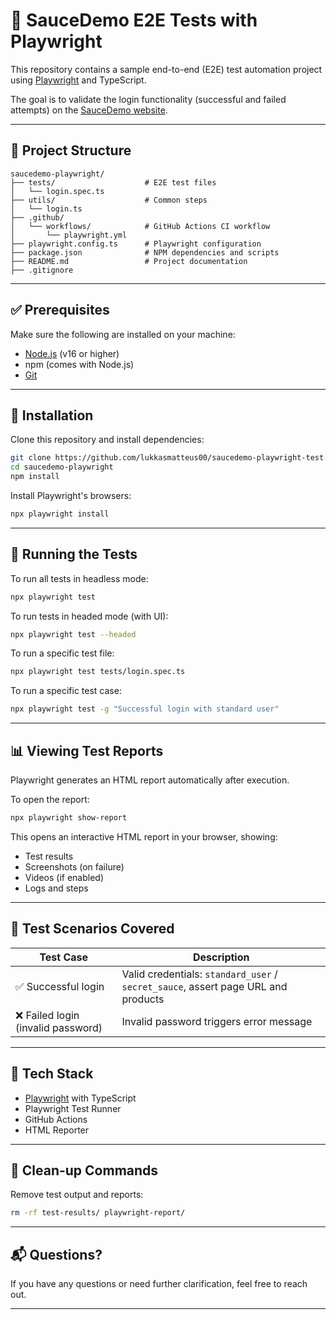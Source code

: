 # 🧪 SauceDemo E2E Tests with Playwright

This repository contains a sample end-to-end (E2E) test automation project using [Playwright](https://playwright.dev/) and TypeScript.  

The goal is to validate the login functionality (successful and failed attempts) on the [SauceDemo website](https://www.saucedemo.com/).

---

## 📁 Project Structure

```
saucedemo-playwright/
├── tests/                    # E2E test files
│   └── login.spec.ts
├── utils/                    # Common steps
│   └── login.ts
├── .github/
│   └── workflows/            # GitHub Actions CI workflow
│       └── playwright.yml
├── playwright.config.ts      # Playwright configuration
├── package.json              # NPM dependencies and scripts
├── README.md                 # Project documentation
├── .gitignore
```

---

## ✅ Prerequisites

Make sure the following are installed on your machine:

- [Node.js](https://nodejs.org/) (v16 or higher)
- npm (comes with Node.js)
- [Git](https://desktop.github.com/download/)

---

## 🚀 Installation

Clone this repository and install dependencies:

```bash
git clone https://github.com/lukkasmatteus00/saucedemo-playwright-test.git
cd saucedemo-playwright
npm install
```

Install Playwright's browsers:

```bash
npx playwright install
```

---

## 🧪 Running the Tests

To run all tests in headless mode:

```bash
npx playwright test
```

To run tests in headed mode (with UI):

```bash
npx playwright test --headed
```

To run a specific test file:

```bash
npx playwright test tests/login.spec.ts
```

To run a specific test case:

```bash
npx playwright test -g "Successful login with standard user"
```

---

## 📊 Viewing Test Reports

Playwright generates an HTML report automatically after execution.

To open the report:

```bash
npx playwright show-report
```

This opens an interactive HTML report in your browser, showing:
- Test results
- Screenshots (on failure)
- Videos (if enabled)
- Logs and steps

---

## 📌 Test Scenarios Covered

| Test Case                          | Description |
|-----------------------------------|-------------|
| ✅ Successful login               | Valid credentials: `standard_user` / `secret_sauce`, assert page URL and products |
| ❌ Failed login (invalid password) | Invalid password triggers error message |

---

## 🧠 Tech Stack

- [Playwright](https://playwright.dev/) with TypeScript
- Playwright Test Runner
- GitHub Actions
- HTML Reporter

---

## 🧼 Clean-up Commands

Remove test output and reports:

```bash
rm -rf test-results/ playwright-report/
```

---

## 📬 Questions?

If you have any questions or need further clarification, feel free to reach out.

---
